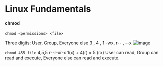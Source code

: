 # Linux Fundamentals

#### chmod

``chmod <permissions> <file>``

Three digits:
User, Group, Everyone else
3   , 4    , 1 
-wx, r--    , --x
![image](https://user-images.githubusercontent.com/80155116/111866775-be143700-89d4-11eb-9198-5b9ce9f71f41.png)

``chmod 455 file``
4,5,5
r--r-xr-x
1(x) + 4(r) = 5 (rx)
User can read, Group can read and execute, Everyone else can read and execute.

